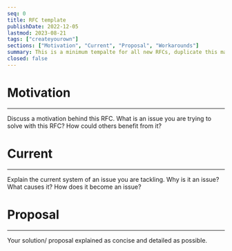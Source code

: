 ```yaml
---
seq: 0
title: RFC template
publishDate: 2022-12-05
lastmod: 2023-08-21 
tags: ["createyourown"]
sections: ["Motivation", "Current", "Proposal", "Workarounds"]
summary: This is a minimum tempalte for all new RFCs, duplicate this markdown file (.md) to start writing up your RFC!
closed: false 
---
```


# Motivation

---

Discuss a motivation behind this RFC. What is an issue you are trying to solve
with this RFC? How could others benefit from it?

# Current

---

Explain the current system of an issue you are tackling. Why is it an issue?
What causes it? How does it become an issue?

# Proposal

---

Your solution/ proposal explained as concise and detailed as possible.
